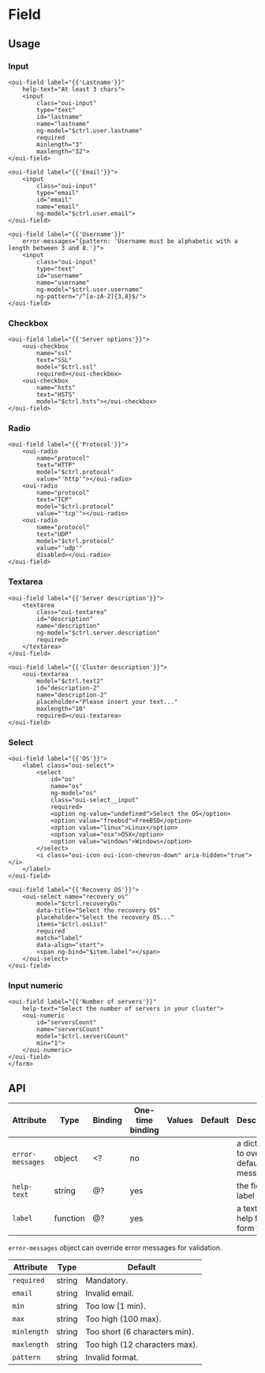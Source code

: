 # Field

<component-status cx-design="complete" ux="rc"></component-status>

## Usage

<form novalidate name="$ctrl.form1">

### Input

```html:preview
<oui-field label="{{'Lastname'}}"
    help-text="At least 3 chars">
    <input
        class="oui-input"
        type="text"
        id="lastname"
        name="lastname"
        ng-model="$ctrl.user.lastname"
        required
        minlength="3"
        maxlength="32">
</oui-field>

<oui-field label="{{'Email'}}">
    <input
        class="oui-input"
        type="email"
        id="email"
        name="email"
        ng-model="$ctrl.user.email">
</oui-field>

<oui-field label="{{'Username'}}"
    error-messages="{pattern: 'Username must be alphabetic with a length between 3 and 8.'}">
    <input
        class="oui-input"
        type="text"
        id="username"
        name="username"
        ng-model="$ctrl.user.username"
        ng-pattern="/^[a-zA-Z]{3,8}$/">
</oui-field>
```

### Checkbox

```html:preview
<oui-field label="{{'Server options'}}">
    <oui-checkbox
        name="ssl"
        text="SSL"
        model="$ctrl.ssl"
        required></oui-checkbox>
    <oui-checkbox
        name="hsts"
        text="HSTS"
        model="$ctrl.hsts"></oui-checkbox>
</oui-field>
```

### Radio

```html:preview
<oui-field label="{{'Protocol'}}">
    <oui-radio
        name="protocol"
        text="HTTP"
        model="$ctrl.protocol"
        value="'http'"></oui-radio>
    <oui-radio
        name="protocol"
        text="TCP"
        model="$ctrl.protocol"
        value="'tcp'"></oui-radio>
    <oui-radio
        name="protocol"
        text="UDP"
        model="$ctrl.protocol"
        value="'udp'"
        disabled></oui-radio>
</oui-field>
```

### Textarea

```html:preview
<oui-field label="{{'Server description'}}">
    <textarea
        class="oui-textarea"
        id="description"
        name="description"
        ng-model="$ctrl.server.description"
        required>
    </textarea>
</oui-field>

<oui-field label="{{'Cluster description'}}">
    <oui-textarea
        model="$ctrl.text2"
        id="description-2"
        name="description-2"
        placeholder="Please insert your text..."
        maxlength="10"
        required></oui-textarea>
</oui-field>
```

### Select

```html:preview
<oui-field label="{{'OS'}}">
    <label class="oui-select">
        <select
            id="os"
            name="os"
            ng-model="os"
            class="oui-select__input"
            required>
            <option ng-value="undefined">Select the OS</option>
            <option value="freebsd">FreeBSD</option>
            <option value="linux">Linux</option>
            <option value="osx">OSX</option>
            <option value="windows">Windows</option>
        </select>
        <i class="oui-icon oui-icon-chevron-down" aria-hidden="true"></i>
    </label>
</oui-field>

<oui-field label="{{'Recovery OS'}}">
    <oui-select name="recovery_os"
        model="$ctrl.recoveryOs"
        data-title="Select the recovery OS"
        placeholder="Select the recovery OS..."
        items="$ctrl.osList"
        required
        match="label"
        data-align="start">
        <span ng-bind="$item.label"></span>
    </oui-select>
</oui-field>
```

### Input numeric

```html:preview
<oui-field label="{{'Number of servers'}}"
    help-text="Select the number of servers in your cluster">
    <oui-numeric
        id="serversCount"
        name="serversCount"
        model="$ctrl.serversCount"
        min="1">
    </oui-numeric>
</oui-field>
</form>
```

## API

| Attribute         | Type            | Binding | One-time binding | Values      | Default             | Description                                       |
| ----              | ----            | ----    | ----             | ----        | ----                | ----                                              |
| `error-messages`  | object          | <?      | no               |             |                     | a dictionary to override default messages         |
| `help-text`       | string          | @?      | yes              |             |                     | the field label                                   |
| `label`           | function        | @?      | yes              |             |                     | a text to help fill the form field                |

`error-messages` object can override error messages for validation.

| Attribute         | Type            | Default                                   |
| ----              | ----            | ----                                      |
| `required`        | string          | Mandatory.                                |
| `email`           | string          | Invalid email.                            |
| `min`             | string          | Too low (1 min).                          |
| `max`             | string          | Too high (100 max).                       |
| `minlength`       | string          | Too short (6 characters min).             |
| `maxlength`       | string          | Too high (12 characters max).             |
| `pattern`         | string          | Invalid format.                           |
